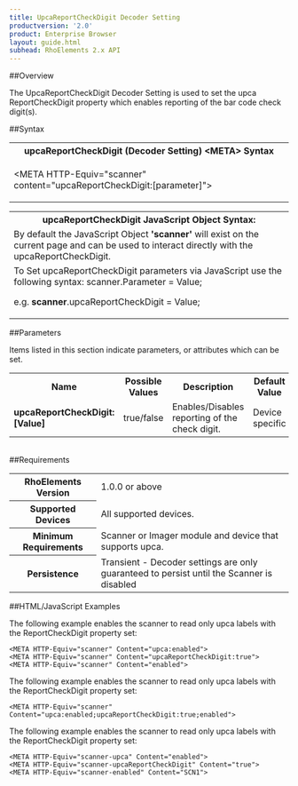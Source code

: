```yaml
---
title: UpcaReportCheckDigit Decoder Setting
productversion: '2.0'
product: Enterprise Browser
layout: guide.html
subhead: RhoElements 2.x API
---
```


##Overview

The UpcaReportCheckDigit Decoder Setting is used to set the upca ReportCheckDigit property which enables reporting of the bar code check digit(s).

##Syntax

<table class="re-table"><tr><th class="tableHeading">upcaReportCheckDigit (Decoder Setting) &lt;META&gt; Syntax
</th></tr><tr><td class="clsSyntaxCells clsOddRow"><p>&lt;META HTTP-Equiv="scanner" content="upcaReportCheckDigit:[parameter]"&gt;</p></td></tr></table>
<table class="re-table"><tr><th class="tableHeading">upcaReportCheckDigit JavaScript Object Syntax:</th></tr><tr><td class="clsSyntaxCells clsOddRow">
By default the JavaScript Object <b>'scanner'</b> will exist on the current page and can be used to interact directly with the upcaReportCheckDigit.
</td></tr><tr><td class="clsSyntaxCells clsEvenRow">
To Set upcaReportCheckDigit parameters via JavaScript use the following syntax: scanner.Parameter = Value;
<P />e.g. <b>scanner</b>.upcaReportCheckDigit = Value;
</td></tr></table>

##Parameters


Items listed in this section indicate parameters, or attributes which can be set.
<table class="re-table"><col width="20%" /><col width="20%" /><col width="38%" /><col width="22%" /><tr><th class="tableHeading">Name</th><th class="tableHeading">Possible Values</th><th class="tableHeading">Description</th><th class="tableHeading">Default Value</th></tr><tr><td class="clsSyntaxCells clsOddRow"><b>upcaReportCheckDigit:[Value]
</b></td><td class="clsSyntaxCells clsOddRow">true/false</td><td class="clsSyntaxCells clsOddRow">Enables/Disables reporting of the check digit.</td><td class="clsSyntaxCells clsOddRow">Device specific</td></tr></table>
<table class="re-table"><col width="78%" /><col width="8%" /><col width="1%" /><col width="5%" /><col width="1%" /><col width="5%" /><col width="2%" /></table>





##Requirements

<table class="re-table"><tr><th class="tableHeading">RhoElements Version</th><td class="clsSyntaxCell clsEvenRow">1.0.0 or above
</td></tr><tr><th class="tableHeading">Supported Devices</th><td class="clsSyntaxCell clsOddRow">All supported devices.</td></tr><tr><th class="tableHeading">Minimum Requirements</th><td class="clsSyntaxCell clsOddRow">Scanner or Imager module and device that supports upca.</td></tr><tr><th class="tableHeading">Persistence</th><td class="clsSyntaxCell clsEvenRow">Transient - Decoder settings are only guaranteed to persist until the Scanner is disabled</td></tr></table>


##HTML/JavaScript Examples

The following example enables the scanner to read only upca labels with the ReportCheckDigit property set:

	<META HTTP-Equiv="scanner" Content="upca:enabled">
	<META HTTP-Equiv="scanner" Content="upcaReportCheckDigit:true">
	<META HTTP-Equiv="scanner" Content="enabled">
	
The following example enables the scanner to read only upca labels with the ReportCheckDigit property set:

	<META HTTP-Equiv="scanner" Content="upca:enabled;upcaReportCheckDigit:true;enabled">
	
The following example enables the scanner to read only upca labels with the ReportCheckDigit property set:

	<META HTTP-Equiv="scanner-upca" Content="enabled">
	<META HTTP-Equiv="scanner-upcaReportCheckDigit" Content="true">
	<META HTTP-Equiv="scanner-enabled" Content="SCN1">
	






